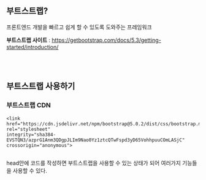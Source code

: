 ## 부트스트랩?

프론트엔드 개발을 빠르고 쉽게 할 수 있도록 도와주는 프레임워크

 

**부트스트랩 사이트** : https://getbootstrap.com/docs/5.3/getting-started/introduction/

<br>
<br>

## 부트스트랩 사용하기

### 부트스트랩 CDN

```
<link href="https://cdn.jsdelivr.net/npm/bootstrap@5.0.2/dist/css/bootstrap.min.css" rel="stylesheet"
integrity="sha384-EVSTQN3/azprG1Anm3QDgpJLIm9Nao0Yz1ztcQTwFspd3yD65VohhpuuCOmLASjC" crossorigin="anonymous">
 
```

head안에 코드를 작성하면 부트스트랩을 사용할 수 있는 상태가 되어 여러가지 기능들을 사용할 수 있다.
